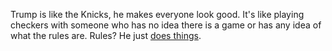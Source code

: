 Trump is like the Knicks, he makes everyone look good. It's like playing checkers with someone who has no idea there is a game or has any idea of what the rules are. Rules? He just <a href="https://www.youtube.com/watch?v=NWeh4A600E0">does things</a>. 
